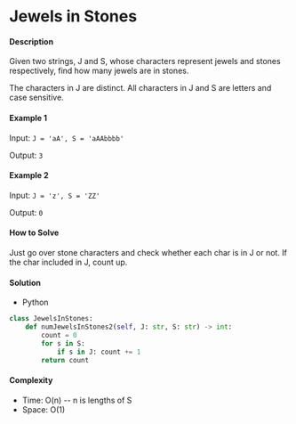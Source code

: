 # Jewels in Stones

#### Description

Given two strings, J and S, whose characters represent jewels and stones respectively, find how many jewels are in stones.

The characters in J are distinct. All characters in J and S are letters and case sensitive.

#### Example 1

Input: `J = 'aA', S = 'aAAbbbb'`

Output: `3`

#### Example 2

Input: `J = 'z', S = 'ZZ'`

Output: `0`

#### How to Solve

Just go over stone characters and check whether each char is in J or not. If the char included in J, count up.


#### Solution

- Python

```python
class JewelsInStones:
    def numJewelsInStones2(self, J: str, S: str) -> int:
        count = 0
        for s in S:
            if s in J: count += 1
        return count
```

#### Complexity

- Time: O(n) -- n is lengths of S
- Space: O(1)
